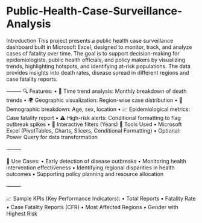 # Public-Health-Case-Surveillance-Analysis
Introduction
This project presents a public health case surveillance dashboard built in Microsoft Excel, designed to monitor, track, and analyze cases of fatality over time.  The goal is to support  decision-making for epidemiologists, public health officials, and policy makers by visualizing trends, highlighting hotspots, and identifying at-risk populations. The data provides insights into death rates, disease spread in different regions and case fatality reports. 

⸻
🔍 Features:
	•	📅 Time trend analysis: Monthly breakdown of death trends
	•	🌍 Geographic visualization: Region-wise case distribution
	•	👥 Demographic breakdown: Age, sex, location
	•	📈 Epidemiological metrics: Case fatality report
	•	⚠ High-risk alerts: Conditional formatting to flag outbreak spikes
	•	📌 Interactive filters (Years)
 🧰 Tools Used
	•	Microsoft Excel (PivotTables, Charts, Slicers, Conditional Formatting)
	•	Optional: Power Query for data transformation

⸻

📌 Use Cases:
	•	Early detection of disease outbreaks
	•	Monitoring health intervention effectiveness
	•	Identifying regional disparities in health outcomes
	•	Supporting policy planning and resource allocation

⸻

📈 Sample KPIs (Key Performance Indicators):
	•	Total Reports
	•	Fatality Rate 
	•	Case Fatality Reports (CFR)
	•	Most Affected Regions
	•	Gender with Highest Risk
